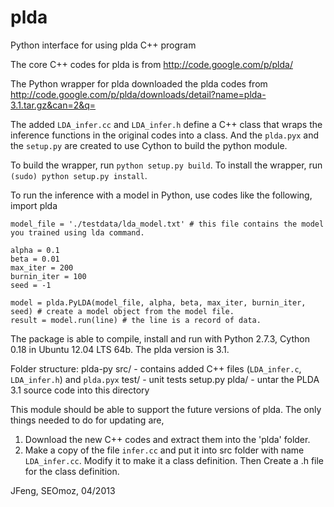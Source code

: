 plda
=======

Python interface for using plda C++ program


The core C++ codes for plda is from http://code.google.com/p/plda/

The Python wrapper for plda downloaded the plda codes from http://code.google.com/p/plda/downloads/detail?name=plda-3.1.tar.gz&can=2&q=

The added `LDA_infer.cc` and `LDA_infer.h` define a C++ class that wraps the inference functions in the original codes into a class. And the `plda.pyx` and the `setup.py` are created to use Cython to build the python module. 

To build the wrapper, run `python setup.py build`.
To install the wrapper, run `(sudo) python setup.py install`.

To run the inference with a model in Python, use codes like the following,
    import plda

    model_file = './testdata/lda_model.txt' # this file contains the model you trained using lda command.

    alpha = 0.1
    beta = 0.01
    max_iter = 200
    burnin_iter = 100
    seed = -1

    model = plda.PyLDA(model_file, alpha, beta, max_iter, burnin_iter, seed) # create a model object from the model file.
    result = model.run(line) # the line is a record of data.

The package is able to compile, install and run with Python 2.7.3, Cython 0.18 in Ubuntu 12.04 LTS 64b. The plda version is 3.1.

Folder structure:
    plda-py
        src/ - contains added C++ files (`LDA_infer.c`, `LDA_infer.h`) and `plda.pyx`
        test/ - unit tests
        setup.py
        plda/ - untar the PLDA 3.1 source code into this directory

This module should be able to support the future versions of plda. The only things needed to do for updating are,
1. Download the new C++ codes and extract them into the 'plda' folder.
2. Make a copy of the file `infer.cc` and put it into src folder with name `LDA_infer.cc`. Modify it to make it a class definition. Then Create a .h file for the class definition.

JFeng, SEOmoz, 04/2013
